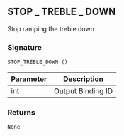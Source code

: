 ## STOP \_ TREBLE \_ DOWN

Stop ramping the treble down

### Signature

`STOP_TREBLE_DOWN ()`


| Parameter | Description |
| --- | --- |
| int | Output Binding ID |


### Returns

`None`